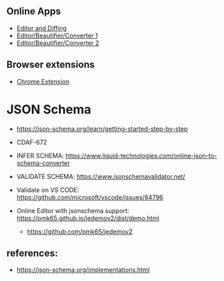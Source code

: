
## Online Apps
  * [Editor and Diffing](https://jsoneditoronline.org)
  * [Editor/Beautifier/Converter 1](https://codebeautify.org/jsonviewer)
  * [Editor/Beautifier/Converter 2](https://jsonformatter.org/#)

## Browser extensions
  * [Chrome Extension](https://chrome.google.com/webstore/detail/json-handle/iahnhfdhidomcpggpaimmmahffihkfnj?hl=en)

# JSON Schema
  * https://json-schema.org/learn/getting-started-step-by-step
  
  
  * CDAF-672

  * INFER SCHEMA: https://www.liquid-technologies.com/online-json-to-schema-converter
  * VALIDATE SCHEMA: https://www.jsonschemavalidator.net/
  * Validate on VS CODE: https://github.com/microsoft/vscode/issues/64796
  * Online Editor with jsonschema support: https://pmk65.github.io/jedemov2/dist/demo.html 
    * https://github.com/pmk65/jedemov2
  


## references:
  * https://json-schema.org/implementations.html
